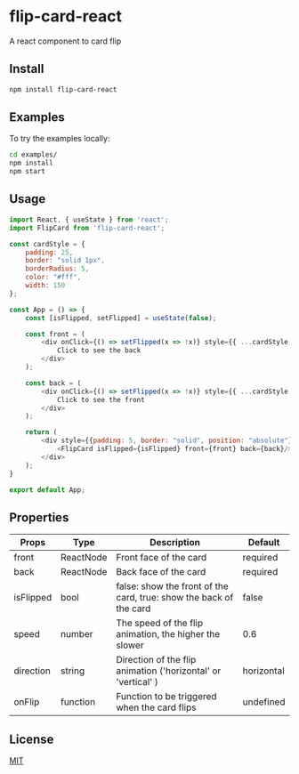 # flip-card-react
A react component to card flip

## Install

```bash
npm install flip-card-react
```

## Examples

To try the examples locally:

```bash
cd examples/
npm install
npm start
```

## Usage

```js
import React, { useState } from 'react';
import FlipCard from 'flip-card-react';

const cardStyle = {
    padding: 25,
    border: "solid 1px",
    borderRadius: 5,
    color: "#fff",
    width: 150
};

const App = () => {
    const [isFlipped, setFlipped] = useState(false);

    const front = (
        <div onClick={() => setFlipped(x => !x)} style={{ ...cardStyle, background: "#999" }}>
            Click to see the back
        </div>
    );

    const back = (
        <div onClick={() => setFlipped(x => !x)} style={{ ...cardStyle, background: "#444" }}>
            Click to see the front
        </div>
    );

    return (
        <div style={{padding: 5, border: "solid", position: "absolute"}}>
            <FlipCard isFlipped={isFlipped} front={front} back={back}/>
        </div>
    );
}

export default App;
```

## Properties

| Props | Type | Description | Default |
| ----- | ---- | ----------- | ------- |
| front | ReactNode | Front face of the card | required |
| back | ReactNode | Back face of the card | required |
| isFlipped | bool | false: show the front of the card, true: show the back of the card | false |
| speed | number | The speed of the flip animation, the higher the slower | 0.6 |
| direction | string | Direction of the flip animation ('horizontal' or 'vertical' ) | horizontal |
| onFlip | function | Function to be triggered when the card flips | undefined |

## License

[MIT](https://choosealicense.com/licenses/mit/)